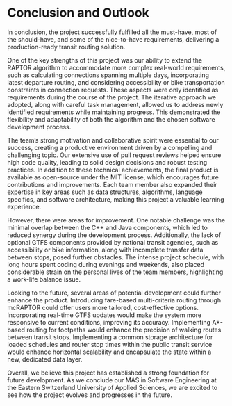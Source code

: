 # Conclusion and Outlook

In conclusion, the project successfully fulfilled all the must-have, most of the should-have, and some of the
nice-to-have requirements, delivering a production-ready transit routing solution.

One of the key strengths of this project was our ability to extend the RAPTOR algorithm to accommodate more complex
real-world requirements, such as calculating connections spanning multiple days, incorporating latest departure routing,
and considering accessibility or bike transportation constraints in connection requests. These aspects were only
identified as requirements during the course of the project. The iterative approach we adopted, along with careful task
management, allowed us to address newly identified requirements while maintaining progress. This demonstrated the
flexibility and adaptability of both the algorithm and the chosen software development process.

The team’s strong motivation and collaborative spirit were essential to our success, creating a productive environment
driven by a compelling and challenging topic. Our extensive use of pull request reviews helped ensure high code quality,
leading to solid design decisions and robust testing practices. In addition to these technical achievements, the final
product is available as open-source under the MIT license, which encourages future contributions and improvements. Each
team member also expanded their expertise in key areas such as data structures, algorithms, language specifics, and
software architecture, making this project a valuable learning experience.

However, there were areas for improvement. One notable challenge was the minimal overlap between the C++ and Java
components, which led to reduced synergy during the development process. Additionally, the lack of optional GTFS
components provided by national transit agencies, such as accessibility or bike information, along with incomplete
transfer data between stops, posed further obstacles. The intense project schedule, with long hours spent coding during
evenings and weekends, also placed considerable strain on the personal lives of the team members, highlighting a
work-life balance issue.

Looking to the future, several areas of potential development could further enhance the product. Introducing fare-based
multi-criteria routing through mcRAPTOR could offer users more tailored, cost-effective options. Incorporating real-time
GTFS updates would make the system more responsive to current conditions, improving its accuracy. Implementing
A*-based routing for footpaths would enhance the precision of walking routes between transit stops. Implementing a
common storage architecture for loaded schedules and router stop times within the public transit service
would enhance horizontal scalability and encapsulate the state within a new, dedicated data layer.

Overall, we believe this project has established a strong foundation for future development. As we conclude our MAS in
Software Engineering at the Eastern Switzerland University of Applied Sciences, we are excited to see how the project
evolves and progresses in the future.
